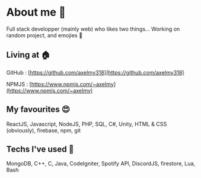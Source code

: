 # About me 👋
Full stack developper (mainly web) who likes two things... Working on random project, and emojies 👀

## Living at 🏠
GitHub : [https://github.com/axelmy318](https://github.com/axelmy318)

NPMJS : [https://www.npmjs.com/~axelmy](https://www.npmjs.com/~axelmy)

## My favourites 😍
ReactJS, Javascript, NodeJS, PHP, SQL, C#, Unity, HTML & CSS (obviously), firebase, npm, git

## Techs I've used 👀
MongoDB, C++, C, Java, CodeIgniter, Spotify API, DiscordJS, firestore, Lua, Bash

